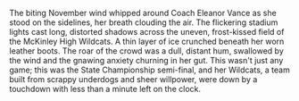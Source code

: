 The biting November wind whipped around Coach Eleanor Vance as she stood on the sidelines, her breath clouding the air.  The flickering stadium lights cast long, distorted shadows across the uneven, frost-kissed field of the McKinley High Wildcats.  A thin layer of ice crunched beneath her worn leather boots.  The roar of the crowd was a dull, distant hum, swallowed by the wind and the gnawing anxiety churning in her gut.  This wasn't just any game; this was the State Championship semi-final, and her Wildcats, a team built from scrappy underdogs and sheer willpower, were down by a touchdown with less than a minute left on the clock.
